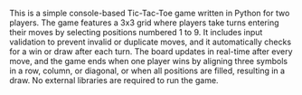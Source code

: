 This is a simple console-based Tic-Tac-Toe game written in Python for two players. The game features a 3x3 grid where players take turns entering their moves by selecting positions numbered 1 to 9. It includes input validation to prevent invalid or duplicate moves, and it automatically checks for a win or draw after each turn. The board updates in real-time after every move, and the game ends when one player wins by aligning three symbols in a row, column, or diagonal, or when all positions are filled, resulting in a draw. No external libraries are required to run the game.
